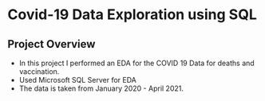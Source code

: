# Covid-19 Data Exploration using SQL
## Project Overview
* In this project I performed an EDA for the COVID 19 Data for deaths and vaccination. 
* Used Microsoft SQL Server for EDA
* The data is taken from January 2020 - April 2021.



